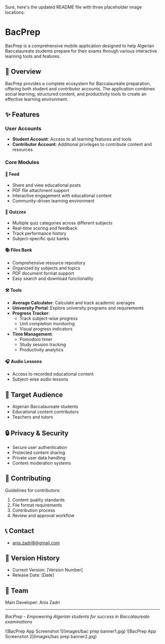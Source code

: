 Sure, here's the updated README file with three placeholder image locations:

# BacPrep

BacPrep is a comprehensive mobile application designed to help Algerian Baccalaureate students prepare for their exams through various interactive learning tools and features.

## 📱 Overview

BacPrep provides a complete ecosystem for Baccalaureate preparation, offering both student and contributor accounts. The application combines social learning, structured content, and productivity tools to create an effective learning environment.

## ✨ Features

### User Accounts
- **Student Account**: Access to all learning features and tools
- **Contributor Account**: Additional privileges to contribute content and resources

### Core Modules

#### 📢 Feed
- Share and view educational posts
- PDF file attachment support
- Interactive engagement with educational content
- Community-driven learning environment

#### 📝 Quizzes
- Multiple quiz categories across different subjects
- Real-time scoring and feedback
- Track performance history
- Subject-specific quiz banks

#### 📚 Files Bank
- Comprehensive resource repository
- Organized by subjects and topics
- PDF document format support
- Easy search and download functionality

#### 🛠️ Tools
- **Average Calculator**: Calculate and track academic averages
- **University Portal**: Explore university programs and requirements
- **Progress Tracker**:
  - Track subject-wise progress
  - Unit completion monitoring
  - Visual progress indicators
- **Time Management**:
  - Pomodoro timer
  - Study session tracking
  - Productivity analytics

#### 🎧 Audio Lessons
- Access to recorded educational content
- Subject-wise audio lessons

## 🎯 Target Audience
- Algerian Baccalaureate students
- Educational content contributors
- Teachers and tutors

## 🔒 Privacy & Security
- Secure user authentication
- Protected content sharing
- Private user data handling
- Content moderation systems

## 🤝 Contributing
Guidelines for contributors:
1. Content quality standards
2. File format requirements
3. Contribution process
4. Review and approval workflow

## 📞 Contact
- anis.zadri8@gmail.com

## 🔄 Version History
- Current Version: [Version Number]
- Release Date: [Date]

## 👥 Team
Main Developer: Anis Zadri

---

*BacPrep - Empowering Algerian students for success in Baccalaureate examinations*

![BacPrep App Screenshot 1](images/bac prep banner1.jpg)
![BacPrep App Screenshot 2](images/bac prep banner2.jpg)

